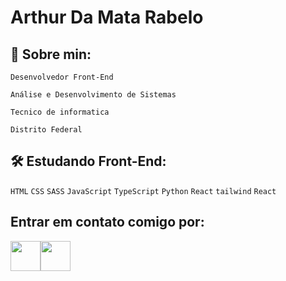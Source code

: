 # Arthur Da Mata Rabelo

## 🚀 Sobre min:

`Desenvolvedor Front-End`

`Análise e Desenvolvimento de Sistemas`
   
`Tecnico de informatica`

`Distrito Federal`

## 🛠 Estudando Front-End: 

`HTML` `CSS` `SASS` `JavaScript` `TypeScript` `Python` `React` `tailwind` `React`

## Entrar em contato comigo por:


<a href="https://www.linkedin.com/in/arthur-da-mata-rabelo-5663871b6"><img width="48px" src="https://img.icons8.com/wired/64/000000/linkedin--v1.png" /></a><a href="https://api.whatsapp.com/send?phone=5561995022477"><img width="48px" src="https://img.icons8.com/wired/64/000000/whatsapp.png" /></a>
